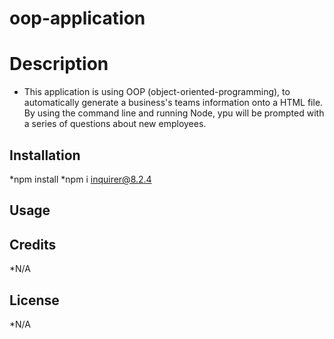 # oop-application

# Description

* This application is using OOP (object-oriented-programming), to automatically generate a business's teams information onto a HTML file.
By using the command line and running Node, ypu will be prompted with a series of questions about new employees.

## Installation

*npm install
*npm i inquirer@8.2.4

## Usage

## Credits

*N/A

## License

*N/A
